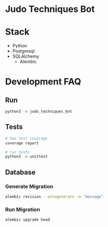 # Judo Techniques Bot

# Stack

- Python
- Postgresql
- SQLAlchemy
  - Alembic

# Development FAQ

## Run

```bash
python3 -m judo_techniques_bot
```

## Tests

```bash
# See test coverage
coverage report

# run tests
python3 -m unittest
```

## Database

### Generate Migration

```bash
alembic revision --autogenerate -m "message"
```

### Run Migration

```bash
alembic upgrade head
```
